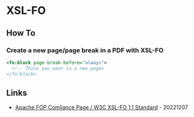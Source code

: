 # XSL-FO

## How To

### Create a new page/page break in a PDF with XSL-FO

```xml
<fo:block page-break-before="always">
  <!-- Thins you want in a new page>
</fo:block>
```

## Links

* [Apache FOP Comliance Page / W3C XSL-FO 1.1 Standard](https://xmlgraphics.apache.org/fop/compliance.html) - 20221207

